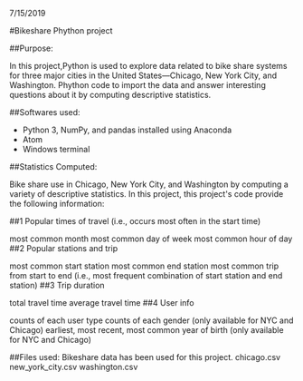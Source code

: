 7/15/2019

#Bikeshare Phython project

##Purpose:

In this project,Python is used to explore data related to bike share systems for three major cities in the United States—Chicago, New York City, and Washington. Phython code to import the data and answer interesting questions about it by computing descriptive statistics. 

##Softwares used:

- Python 3, NumPy, and pandas installed using Anaconda
- Atom
- Windows terminal

##Statistics Computed:

Bike share use in Chicago, New York City, and Washington by computing a variety of descriptive statistics. In this project, this project's code provide the following information:

##1 Popular times of travel (i.e., occurs most often in the start time)

most common month
most common day of week
most common hour of day
##2 Popular stations and trip

most common start station
most common end station
most common trip from start to end (i.e., most frequent combination of start station and end station)
##3 Trip duration

total travel time
average travel time
##4 User info

counts of each user type
counts of each gender (only available for NYC and Chicago)
earliest, most recent, most common year of birth (only available for NYC and Chicago)

##Files used:
Bikeshare data has been used for this project.
chicago.csv
new_york_city.csv
washington.csv